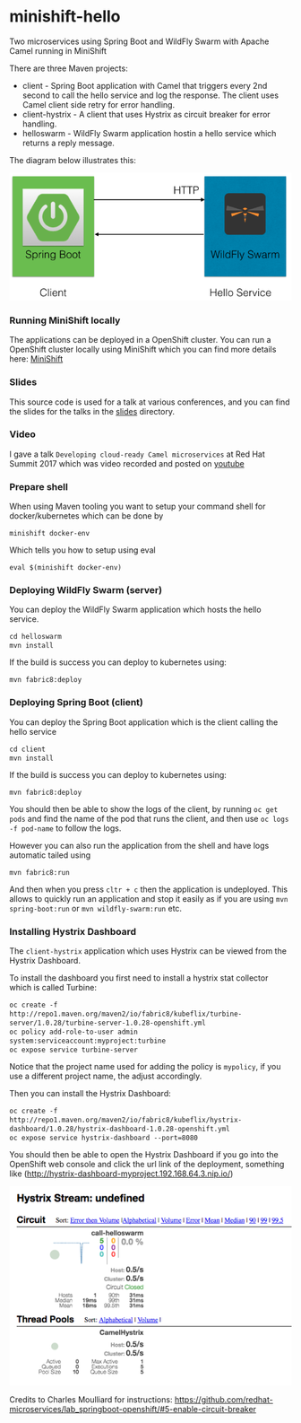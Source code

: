 # minishift-hello

Two microservices using Spring Boot and WildFly Swarm with Apache Camel running in MiniShift

There are three Maven projects:

* client - Spring Boot application with Camel that triggers every 2nd second to call the hello service and log the response. The client uses Camel client side retry for error handling. 
* client-hystrix - A client that uses Hystrix as circuit breaker for error handling.
* helloswarm - WildFly Swarm application hostin a hello service which returns a reply message.

The diagram below illustrates this:

![Overview](diagram.png?raw=true "Overview")


### Running MiniShift locally

The applications can be deployed in a OpenShift cluster. You can run a OpenShift cluster locally using MiniShift which you can find more details here: [MiniShift](https://www.openshift.org/minishift/)

### Slides

This source code is used for a talk at various conferences, and you can find the slides for the talks in the [slides](slides) directory.

### Video

I gave a talk `Developing cloud-ready Camel microservices` at Red Hat Summit 2017 which was video recorded and posted on [youtube](https://www.youtube.com/watch?v=a0DXIspd1Zs&index=7&list=PLEGSLwUsxfEh4TE2GDU4oygCB-tmShkSn)

### Prepare shell

When using Maven tooling you want to setup your command shell for docker/kubernetes which can be done by

    minishift docker-env

Which tells you how to setup using eval

    eval $(minishift docker-env)


### Deploying WildFly Swarm (server)

You can deploy the WildFly Swarm application which hosts the hello service.

    cd helloswarm
    mvn install

If the build is success you can deploy to kubernetes using:

    mvn fabric8:deploy


### Deploying Spring Boot (client)

You can deploy the Spring Boot application which is the client calling the hello service

    cd client
    mvn install

If the build is success you can deploy to kubernetes using:

    mvn fabric8:deploy

You should then be able to show the logs of the client, by running `oc get pods` and find the name of the pod that runs the client, and then use `oc logs -f pod-name` to follow the logs.

However you can also run the application from the shell and have logs automatic tailed using

    mvn fabric8:run

And then when you press `cltr + c` then the application is undeployed. This allows to quickly run an application and stop it easily as if you are using `mvn spring-boot:run` or `mvn wildfly-swarm:run` etc.


### Installing Hystrix Dashboard

The `client-hystrix` application which uses Hystrix can be viewed from the Hystrix Dashboard.

To install the dashboard you first need to install a hystrix stat collector which is called Turbine:

    oc create -f http://repo1.maven.org/maven2/io/fabric8/kubeflix/turbine-server/1.0.28/turbine-server-1.0.28-openshift.yml
    oc policy add-role-to-user admin system:serviceaccount:myproject:turbine
    oc expose service turbine-server

Notice that the project name used for adding the policy is `mypolicy`, if you use a different project name, the adjust accordingly.

Then you can install the Hystrix Dashboard:

    oc create -f http://repo1.maven.org/maven2/io/fabric8/kubeflix/hystrix-dashboard/1.0.28/hystrix-dashboard-1.0.28-openshift.yml
    oc expose service hystrix-dashboard --port=8080

You should then be able to open the Hystrix Dashboard if you go into the OpenShift web console and click the url link
of the deployment, something like (http://hystrix-dashboard-myproject.192.168.64.3.nip.io/)

![HystrixDashboard](hystrix-dashboard.png?raw=true "Hystrix Dashboard")

Credits to Charles Moulliard for instructions: https://github.com/redhat-microservices/lab_springboot-openshift/#5-enable-circuit-breaker
